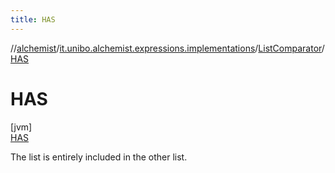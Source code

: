 ```yaml
---
title: HAS
---
```

//[alchemist](../../../../index.html)/[it.unibo.alchemist.expressions.implementations](../../index.html)/[ListComparator](../index.html)/[HAS](index.html)



# HAS



[jvm]\
[HAS](index.html)



The list is entirely included in the other list.


